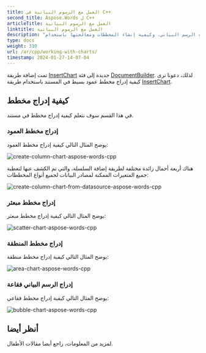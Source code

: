 ```yaml
---
title: العمل مع الرسوم البيانية في C++
second_title: Aspose.Words ل C++
articleTitle: العمل مع الرسوم البيانية
linktitle: العمل مع الرسوم البيانية
description: "مقدمة في ميزة الرسم البياني، وكيفية إنشاء المخططات ومعالجتها باستخدام C++."
type: docs
weight: 310
url: /ar/cpp/working-with-charts/
timestamp: 2024-01-27-14-07-04
---
```


تمت إضافة طريقة [InsertChart](https://reference.aspose.com/words/cpp/aspose.words/documentbuilder/insertchart/) جديدة إلى فئة [DocumentBuilder](https://reference.aspose.com/words/cpp/aspose.words/documentbuilder/). لذلك، دعونا نرى كيفية إدراج مخطط عمود بسيط في المستند باستخدام طريقة [InsertChart](https://reference.aspose.com/words/cpp/aspose.words/documentbuilder/insertchart/).

## كيفية إدراج مخطط

في هذا القسم سوف نتعلم كيفية إدراج مخطط في مستند.

### إدراج مخطط العمود

يوضح المثال التالي كيفية إدراج مخطط العمود:

![create-column-chart-aspose-words-cpp](working-with-charts-1.png)

هناك أربعة أحمال زائدة مختلفة لطريقة إضافة السلسلة، والتي تم الكشف عنها لتغطية جميع المتغيرات الممكنة لمصادر البيانات لجميع أنواع المخططات:

![create-column-chart-from-datasource-aspose-words-cpp](working-with-charts-2.png)

### إدراج مخطط مبعثر

يوضح المثال التالي كيفية إدراج مخطط مبعثر:

![scatter-chart-aspose-words-cpp](working-with-charts-3.png)

### إدراج مخطط المنطقة

يوضح المثال التالي كيفية إدراج مخطط منطقة:

![area-chart-aspose-words-cpp](working-with-charts-4.png)

### إدراج الرسم البياني فقاعة

يوضح المثال التالي كيفية إدراج مخطط فقاعي:

![bubble-chart-aspose-words-cpp](working-with-charts-5.png)

## أنظر أيضا

لمزيد من المعلومات، راجع أيضا مقالات الأطفال.
